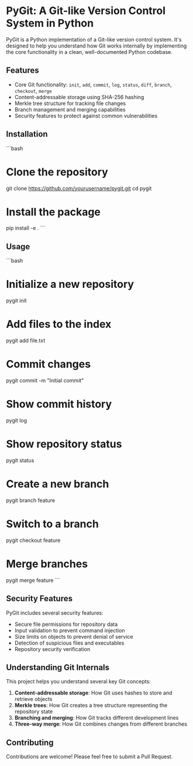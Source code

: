 # PyGit: A Git-like Version Control System in Python

PyGit is a Python implementation of a Git-like version control system. It's designed to help you understand how Git works internally by implementing the core functionality in a clean, well-documented Python codebase.

## Features

- Core Git functionality: `init`, `add`, `commit`, `log`, `status`, `diff`, `branch`, `checkout`, `merge`
- Content-addressable storage using SHA-256 hashing
- Merkle tree structure for tracking file changes
- Branch management and merging capabilities
- Security features to protect against common vulnerabilities

## Installation

\`\`\`bash
# Clone the repository
git clone https://github.com/yourusername/pygit.git
cd pygit

# Install the package
pip install -e .
\`\`\`

## Usage

\`\`\`bash
# Initialize a new repository
pygit init

# Add files to the index
pygit add file.txt

# Commit changes
pygit commit -m "Initial commit"

# Show commit history
pygit log

# Show repository status
pygit status

# Create a new branch
pygit branch feature

# Switch to a branch
pygit checkout feature

# Merge branches
pygit merge feature
\`\`\`

## Security Features

PyGit includes several security features:

- Secure file permissions for repository data
- Input validation to prevent command injection
- Size limits on objects to prevent denial of service
- Detection of suspicious files and executables
- Repository security verification


## Understanding Git Internals

This project helps you understand several key Git concepts:

1. **Content-addressable storage**: How Git uses hashes to store and retrieve objects
2. **Merkle trees**: How Git creates a tree structure representing the repository state
3. **Branching and merging**: How Git tracks different development lines
4. **Three-way merge**: How Git combines changes from different branches

## Contributing

Contributions are welcome! Please feel free to submit a Pull Request.
